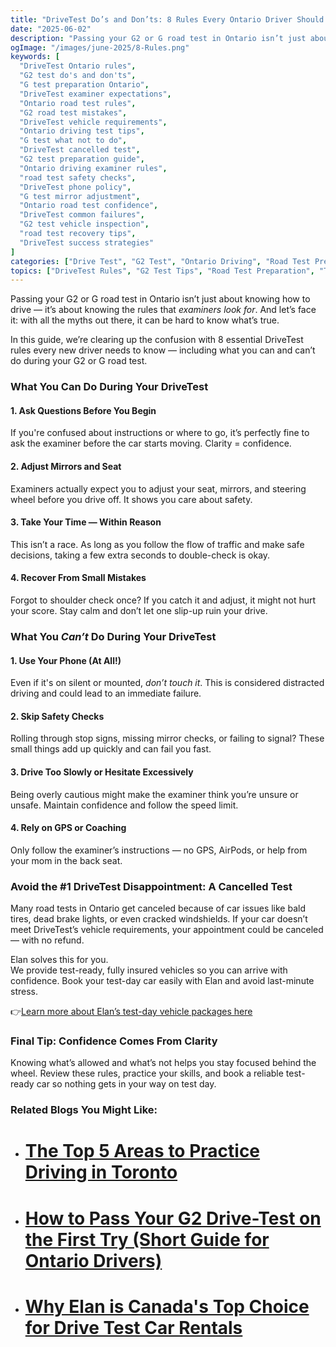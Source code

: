 ```yaml
---
title: "DriveTest Do’s and Don’ts: 8 Rules Every Ontario Driver Should Know Before the G2 or G Test"
date: "2025-06-02"
description: "Passing your G2 or G road test in Ontario isn’t just about knowing how to drive — it’s about knowing the rules that *examiners look for*. And let’s face it: with all the myths out there, it can be hard to know what’s true."
ogImage: "/images/june-2025/8-Rules.png"
keywords: [
  "DriveTest Ontario rules", 
  "G2 test do's and don'ts", 
  "G test preparation Ontario", 
  "DriveTest examiner expectations", 
  "Ontario road test rules", 
  "G2 road test mistakes", 
  "DriveTest vehicle requirements", 
  "Ontario driving test tips", 
  "G test what not to do", 
  "DriveTest cancelled test", 
  "G2 test preparation guide", 
  "Ontario driving examiner rules", 
  "road test safety checks", 
  "DriveTest phone policy", 
  "G test mirror adjustment", 
  "Ontario road test confidence", 
  "DriveTest common failures", 
  "G2 test vehicle inspection", 
  "road test recovery tips", 
  "DriveTest success strategies"
]
categories: ["Drive Test", "G2 Test", "Ontario Driving", "Road Test Preparation"]
topics: ["DriveTest Rules", "G2 Test Tips", "Road Test Preparation", "Test Day Guidelines", "Driving Examiner Expectations"]
---
```


Passing your G2 or G road test in Ontario isn’t just about knowing how to drive — it’s about knowing the rules that *examiners look for*. And let’s face it: with all the myths out there, it can be hard to know what’s true.

In this guide, we’re clearing up the confusion with 8 essential DriveTest rules every new driver needs to know — including what you can and can’t do during your G2 or G road test.

### **What You Can Do During Your DriveTest**

#### **1\. Ask Questions Before You Begin**

If you're confused about instructions or where to go, it’s perfectly fine to ask the examiner before the car starts moving. Clarity \= confidence.

#### **2\. Adjust Mirrors and Seat**

Examiners actually expect you to adjust your seat, mirrors, and steering wheel before you drive off. It shows you care about safety.

#### **3\. Take Your Time — Within Reason**

This isn’t a race. As long as you follow the flow of traffic and make safe decisions, taking a few extra seconds to double-check is okay.

#### **4\. Recover From Small Mistakes**

Forgot to shoulder check once? If you catch it and adjust, it might not hurt your score. Stay calm and don’t let one slip-up ruin your drive.

### **What You *Can’t* Do During Your DriveTest**

#### **1\. Use Your Phone (At All\!)**

Even if it's on silent or mounted, *don’t touch it*. This is considered distracted driving  and could lead to an immediate failure.

#### **2\. Skip Safety Checks**

Rolling through stop signs, missing mirror checks, or failing to signal? These small things add up quickly and can fail you fast.

#### **3\. Drive Too Slowly or Hesitate Excessively**

Being overly cautious might make the examiner think you’re unsure or unsafe. Maintain confidence and follow the speed limit.

#### **4\. Rely on GPS or Coaching**

Only follow the examiner’s instructions — no GPS, AirPods, or help from your mom in the back seat.

### **Avoid the \#1 DriveTest Disappointment: A Cancelled Test**

Many road tests in Ontario get canceled because of car issues like bald tires, dead brake lights, or even cracked windshields. If your car doesn’t meet DriveTest’s vehicle requirements, your appointment could be canceled — with no refund.

Elan solves this for you.  
We provide test-ready, fully insured vehicles so you can arrive with confidence. Book your test-day car easily with Elan and avoid last-minute stress.

👉[Learn more about Elan’s test-day vehicle packages here](https://www.elanroadtestrental.ca/)

### **Final Tip: Confidence Comes From Clarity**

Knowing what’s allowed and what’s not helps you stay focused behind the wheel. Review these rules, practice your skills, and book a reliable test-ready car so nothing gets in your way on test day.

### **Related Blogs You Might Like:**

* # [**The Top 5 Areas to Practice Driving in Toronto**](https://blog.elandrivetestrental.ca/posts/The-Top-5-Areas-to-Practice-Driving-in-Toronto)

* # [**How to Pass Your G2 Drive-Test on the First Try (Short Guide for Ontario Drivers)**](https://blog.elandrivetestrental.ca/posts/How-to-Pass-Your-G2-Drive-Test-on-the-First-Try-\(Short-Guide-for-Ontario-Drivers\))

* # [**Why Elan is Canada's Top Choice for Drive Test Car Rentals**](https://blog.elandrivetestrental.ca/posts/Why-Elan-is-Canadas-Top-Choice-for-Drive-Test-Car-Rentals)

